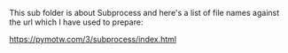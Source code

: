 This sub folder is about Subprocess and here's a list of file names against
the url which I have used to prepare:

https://pymotw.com/3/subprocess/index.html
